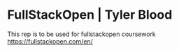 # FullStackOpen | Tyler Blood

This rep is to be used for fullstackopen coursework  
<https://fullstackopen.com/en/>  
